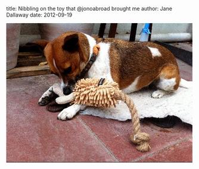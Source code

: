 
title: Nibbling on the toy that @jonoabroad brought me
author: Jane Dallaway
date: 2012-09-19

<div>
<a href="/media/Kphoto.JPG">
<img width="500" src="/media/Kphoto.JPG.500.JPG" height="376"></img>
</a>
</div>



 
    